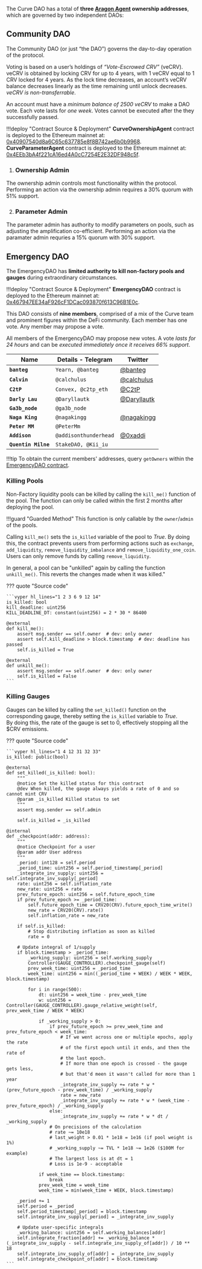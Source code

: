 The Curve DAO has a total of **three [Aragon Agent](https://legacy-docs.aragon.org/aragon/readme) ownership addresses**, which are governed by two independent DAOs:

## **Community DAO** 
The Community DAO (or just “the DAO”) governs the day-to-day operation of the protocol.

Voting is based on a user’s holdings of *“Vote-Escrowed CRV”* (veCRV). veCRV is obtained by locking CRV for up to 4 years, with 1 veCRV equal to 1 CRV locked for 4 years. As the lock time decreases, an account’s veCRV balance decreases linearly as the time remaining until unlock decreases. *veCRV is non-transferrable*.

An account must have a *minimum balance of 2500 veCRV* to make a DAO vote. Each vote lasts for *one week*. Votes cannot be executed after the they successfully passed.

!!!deploy "Contract Source & Deployment"
    **CurveOwnershipAgent** contract is deployed to the Ethereum mainnet at: [0x40907540d8a6C65c637785e8f8B742ae6b0b9968](https://etherscan.io/address/0x40907540d8a6C65c637785e8f8B742ae6b0b9968).  
    **CurveParameterAgent** contract is deployed to the Ethereum mainnet at: [0x4EEb3bA4f221cA16ed4A0cC7254E2E32DF948c5f](https://etherscan.io/address/0x4EEb3bA4f221cA16ed4A0cC7254E2E32DF948c5f).

1. ### **Ownership Admin**
The ownership admin controls most functionality within the protocol. Performing an action via the ownership admin requires a 30% quorum with 51% support.


2. ### **Parameter Admin**
The parameter admin has authority to modify parameters on pools, such as adjusting the amplification co-efficient. Performing an action via the paramater admin requries a 15% quorum with 30% support.  



## **Emergency DAO**
The EmergencyDAO has **limited authority to kill non-factory pools and gauges** during extraordinary circumstances.

!!!deploy "Contract Source & Deployment"
    **EmergencyDAO** contract is deployed to the Ethereum mainnet at: [0x467947EE34aF926cF1DCac093870f613C96B1E0c](https://etherscan.io/address/0x467947EE34aF926cF1DCac093870f613C96B1E0c).

This DAO consists of **nine members**, comprised of a mix of the Curve team and prominent figures within the DeFi community. Each member has one vote. Any member may propose a vote.

All members of the EmergencyDAO may propose new votes. A vote *lasts for 24 hours* and can be *executed immediately once it receives 66% support*.

| Name     | Details - Telegram | Twitter  | 
| -------- | -------| ---- |
| **`banteg`**      |  `Yearn, @banteg` |  [@banteg](https://twitter.com/bantg)  |
| **`Calvin`**      |  `@calchulus` |  [@calchulus](https://twitter.com/calchulus) |
| **`C2tP`**        |  `Convex, @c2tp_eth`| [@C2tP](https://twitter.com/C2tP) |
| **`Darly Lau`**   |  `@Daryllautk` |  [@Daryllautk](https://twitter.com/Daryllautk)| 
| **`Ga3b_node`**   | `@ga3b_node` | 
| **`Naga King`**   | `@nagakingg` | [@nagakingg](https://twitter.com/nagakingg)   |
| **`Peter MM`**    | `@PeterMm` |
| **`Addison`**     | `@addisonthunderhead` | [@0xaddi](https://twitter.com/0xaddi)  |
| **`Quentin Milne`**|   `StakeDAO, @Kii_iu`|


!!!tip
    To obtain the current members' addresses, query `getOwners` within the [EmergencyDAO contract](https://etherscan.io/address/0x467947EE34aF926cF1DCac093870f613C96B1E0c).


### **Killing Pools**

Non-Factory liquidity pools can be killed by calling the `kill_me()` function of the pool. The function can only be called within the first 2 months after deploying the pool.

!!!guard "Guarded Method"
    This function is only callable by the `owner`/`admin` of the pools.
        
Calling `kill_me()` sets the `is_killed` variable of the pool to *True*. 
By doing this, the contract prevents users from performing actions such as `exchange`, `add_liquidity`, `remove_liquidity_imbalance` and `remove_liquidity_one_coin`. 
Users can only remove funds by calling `remove_liquidity`.

In general, a pool can be "unkilled" again by calling the function `unkill_me()`. This reverts the changes made when it was killed."

??? quote "Source code"

    ```vyper hl_lines="1 2 3 6 9 12 14"
    is_killed: bool
    kill_deadline: uint256
    KILL_DEADLINE_DT: constant(uint256) = 2 * 30 * 86400

    @external
    def kill_me():
        assert msg.sender == self.owner  # dev: only owner
        assert self.kill_deadline > block.timestamp  # dev: deadline has passed
        self.is_killed = True

    @external
    def unkill_me():
        assert msg.sender == self.owner  # dev: only owner
        self.is_killed = False    
    ```




### **Killing Gauges**
Gauges can be killed by calling the `set_killed()` function on the corresponding gauge, thereby setting the `is_killed` variable to *True*.  
By doing this, the rate of the gauge is set to 0, effectively stopping all the $CRV emissions.

??? quote "Source code"

    ```vyper hl_lines="1 4 12 31 32 33"
    is_killed: public(bool)

    @external
    def set_killed(_is_killed: bool):
        """
        @notice Set the killed status for this contract
        @dev When killed, the gauge always yields a rate of 0 and so cannot mint CRV
        @param _is_killed Killed status to set
        """
        assert msg.sender == self.admin

        self.is_killed = _is_killed

    @internal
    def _checkpoint(addr: address):
        """
        @notice Checkpoint for a user
        @param addr User address
        """
        _period: int128 = self.period
        _period_time: uint256 = self.period_timestamp[_period]
        _integrate_inv_supply: uint256 = self.integrate_inv_supply[_period]
        rate: uint256 = self.inflation_rate
        new_rate: uint256 = rate
        prev_future_epoch: uint256 = self.future_epoch_time
        if prev_future_epoch >= _period_time:
            self.future_epoch_time = CRV20(CRV).future_epoch_time_write()
            new_rate = CRV20(CRV).rate()
            self.inflation_rate = new_rate

        if self.is_killed:
            # Stop distributing inflation as soon as killed
            rate = 0

        # Update integral of 1/supply
        if block.timestamp > _period_time:
            _working_supply: uint256 = self.working_supply
            Controller(GAUGE_CONTROLLER).checkpoint_gauge(self)
            prev_week_time: uint256 = _period_time
            week_time: uint256 = min((_period_time + WEEK) / WEEK * WEEK, block.timestamp)

            for i in range(500):
                dt: uint256 = week_time - prev_week_time
                w: uint256 = Controller(GAUGE_CONTROLLER).gauge_relative_weight(self, prev_week_time / WEEK * WEEK)

                if _working_supply > 0:
                    if prev_future_epoch >= prev_week_time and prev_future_epoch < week_time:
                        # If we went across one or multiple epochs, apply the rate
                        # of the first epoch until it ends, and then the rate of
                        # the last epoch.
                        # If more than one epoch is crossed - the gauge gets less,
                        # but that'd meen it wasn't called for more than 1 year
                        _integrate_inv_supply += rate * w * (prev_future_epoch - prev_week_time) / _working_supply
                        rate = new_rate
                        _integrate_inv_supply += rate * w * (week_time - prev_future_epoch) / _working_supply
                    else:
                        _integrate_inv_supply += rate * w * dt / _working_supply
                    # On precisions of the calculation
                    # rate ~= 10e18
                    # last_weight > 0.01 * 1e18 = 1e16 (if pool weight is 1%)
                    # _working_supply ~= TVL * 1e18 ~= 1e26 ($100M for example)
                    # The largest loss is at dt = 1
                    # Loss is 1e-9 - acceptable

                if week_time == block.timestamp:
                    break
                prev_week_time = week_time
                week_time = min(week_time + WEEK, block.timestamp)

        _period += 1
        self.period = _period
        self.period_timestamp[_period] = block.timestamp
        self.integrate_inv_supply[_period] = _integrate_inv_supply

        # Update user-specific integrals
        _working_balance: uint256 = self.working_balances[addr]
        self.integrate_fraction[addr] += _working_balance * (_integrate_inv_supply - self.integrate_inv_supply_of[addr]) / 10 ** 18
        self.integrate_inv_supply_of[addr] = _integrate_inv_supply
        self.integrate_checkpoint_of[addr] = block.timestamp
    ```